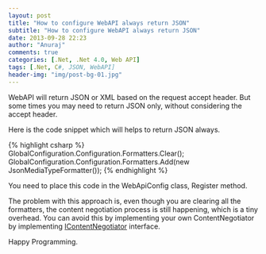 ```yaml
---
layout: post
title: "How to configure WebAPI always return JSON"
subtitle: "How to configure WebAPI always return JSON"
date: 2013-09-28 22:23
author: "Anuraj"
comments: true
categories: [.Net, .Net 4.0, Web API]
tags: [.Net, C#, JSON, WebAPI]
header-img: "img/post-bg-01.jpg"
---
```

WebAPI will return JSON or XML based on the request accept header. But some times you may need to return JSON only, without considering the accept header.

Here is the code snippet which will helps to return JSON always. 

{% highlight csharp %}
GlobalConfiguration.Configuration.Formatters.Clear();
GlobalConfiguration.Configuration.Formatters.Add(new JsonMediaTypeFormatter());
{% endhighlight %}

You need to place this code in the WebApiConfig class, Register method.

The problem with this approach is, even though you are clearing all the formatters, the content negotiation process is still happening, which is a tiny overhead. You can avoid this by implementing your own ContentNegotiator by implementing [IContentNegotiator](http://msdn.microsoft.com/en-us/library/system.net.http.formatting.icontentnegotiator.aspx) interface.

Happy Programming.
